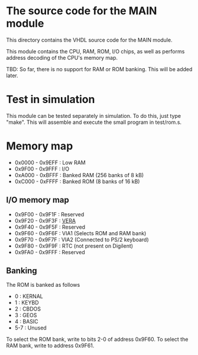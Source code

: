 # The source code for the MAIN module #

This directory contains the VHDL source code for the MAIN module.

This module contains the CPU, RAM, ROM, I/O chips, as well as
performs address decoding of the CPU's memory map.

TBD: So far, there is no support for RAM or ROM banking. This will
be added later.

# Test in simulation
This module can be tested separately in simulation. To do this, just type
"make". This will assemble and execute the small program in test/rom.s.

# Memory map
* 0x0000 - 0x9EFF : Low RAM
* 0x9F00 - 0x9FFF : I/O
* 0xA000 - 0xBFFF : Banked RAM (256 banks of 8 kB)
* 0xC000 - 0xFFFF : Banked ROM (8 banks of 16 kB)

## I/O memory map
* 0x9F00 - 0x9F1F : Reserved
* 0x9F20 - 0x9F3F : [VERA](fpga/vera/README.md)
* 0x9F40 - 0x9F5F : Reserved
* 0x9F60 - 0x9F6F : VIA1 (Selects ROM and RAM bank)
* 0x9F70 - 0x9F7F : VIA2 (Connected to PS/2 keyboard)
* 0x9F80 - 0x9F9F : RTC (not present on Digilent)
* 0x9FA0 - 0x9FFF : Reserved

## Banking
The ROM is banked as follows
* 0 : KERNAL
* 1 : KEYBD
* 2 : CBDOS
* 3 : GEOS
* 4 : BASIC
* 5-7 : Unused

To select the ROM bank, write to bits 2-0 of address 0x9F60.
To select the RAM bank, write to address 0x9F61.


